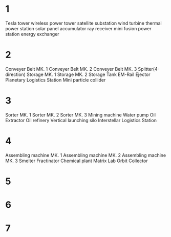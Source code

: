 # 1
Tesla tower
wireless power tower
satellite substation
wind turbine
thermal power station
solar panel
accumulator
ray receiver
mini fusion power station
energy exchanger

# 2
Conveyer Belt MK. 1
Conveyer Belt MK. 2
Conveyer Belt MK. 3
Splitter(4-direction)
Storage MK. 1
Storage MK. 2
Storage Tank
EM-Rail Ejector
Planetary Logistics Station
Mini particle collider

# 3
Sorter MK. 1
Sorter MK. 2
Sorter MK. 3
Mining machine
Water pump
Oil Extractor
Oil refinery
Vertical launching silo
Interstellar Logistics Station

# 4
Assembling machine MK. 1
Assembling machine MK. 2
Assembling machine MK. 3
Smelter
Fractinator
Chemical plant
Matrix Lab
Orbit Collector

# 5
# 6
# 7
